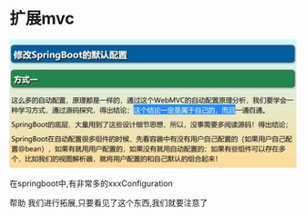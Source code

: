 # 扩展mvc

![1596712953954](19-SpringBoot-%E6%89%A9%E5%B1%95MVC.assets/1596712953954.png)

在springboot中,有非常多的xxxConfiguration

帮助 我们进行拓展,只要看见了这个东西,我们就要注意了